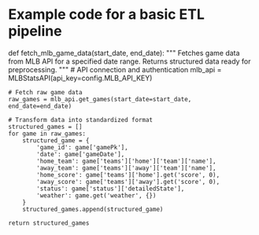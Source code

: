 # Example code for a basic ETL pipeline
def fetch_mlb_game_data(start_date, end_date):
    """
    Fetches game data from MLB API for a specified date range.
    Returns structured data ready for preprocessing.
    """
    # API connection and authentication
    mlb_api = MLBStatsAPI(api_key=config.MLB_API_KEY)
    
    # Fetch raw game data
    raw_games = mlb_api.get_games(start_date=start_date, end_date=end_date)
    
    # Transform data into standardized format
    structured_games = []
    for game in raw_games:
        structured_game = {
            'game_id': game['gamePk'],
            'date': game['gameDate'],
            'home_team': game['teams']['home']['team']['name'],
            'away_team': game['teams']['away']['team']['name'],
            'home_score': game['teams']['home'].get('score', 0),
            'away_score': game['teams']['away'].get('score', 0),
            'status': game['status']['detailedState'],
            'weather': game.get('weather', {})
        }
        structured_games.append(structured_game)
    
    return structured_games

